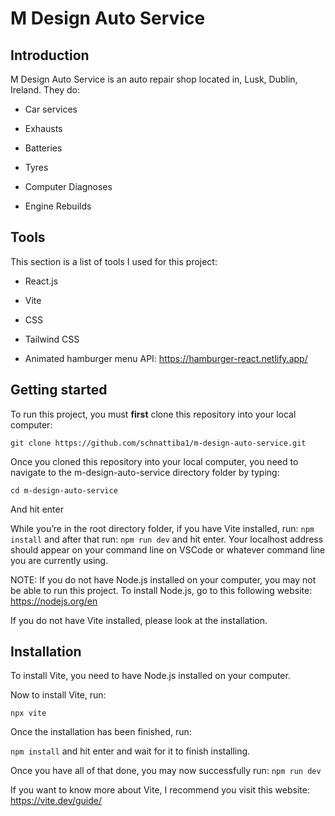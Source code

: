 # M Design Auto Service

## Introduction 

  M Design Auto Service is an auto repair shop located in, Lusk, Dublin, Ireland. They do: 
  
  - Car services 

  - Exhausts 

  - Batteries 

  - Tyres 

  - Computer Diagnoses 

  - Engine Rebuilds 

 

## Tools  

This section is a list of tools I used for this project: 

  - React.js 

  - Vite  

  - CSS 

  - Tailwind CSS 

  - Animated hamburger menu API: https://hamburger-react.netlify.app/

 

## Getting started 

To run this project, you must **first** clone this repository into your local computer: 

```git clone https://github.com/schnattiba1/m-design-auto-service.git```

 

Once you cloned this repository into your local computer, you need to navigate to the m-design-auto-service directory folder by typing: 

```cd m-design-auto-service ```

And hit enter 

While you’re in the root directory folder, if you have Vite installed, run: 
```npm install``` and after that run: ```npm run dev``` and hit enter. 
Your localhost address should appear on your command line on VSCode or whatever command line you are currently using. 

NOTE: If you do not have Node.js installed on your computer, you may not be able to run this project. To install Node.js, go to this following website: https://nodejs.org/en  

If you do not have Vite installed, please look at the installation. 

 

## Installation 

To install Vite, you need to have Node.js installed on your computer. 

Now to install Vite, run: 

```npx vite``` 

Once the installation has been finished, run: 

```npm install``` and hit enter and wait for it to finish installing. 

Once you have all of that done, you may now successfully run: ```npm run dev```

If you want to know more about Vite, I recommend you visit this website: https://vite.dev/guide/ 
